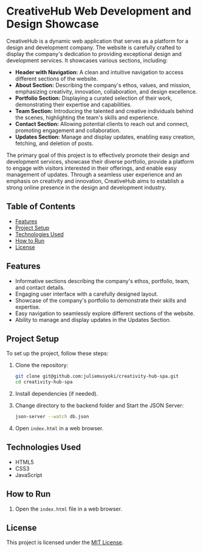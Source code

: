 # CreativeHub Web Development and Design Showcase

CreativeHub is a dynamic web application that serves as a platform for a design and development company. The website is carefully crafted to display the company's dedication to providing exceptional design and development services. It showcases various sections, including:

- **Header with Navigation:** A clean and intuitive navigation to access different sections of the website.
- **About Section:** Describing the company's ethos, values, and mission, emphasizing creativity, innovation, collaboration, and design excellence.
- **Portfolio Section:** Displaying a curated selection of their work, demonstrating their expertise and capabilities.
- **Team Section:** Introducing the talented and creative individuals behind the scenes, highlighting the team's skills and experience.
- **Contact Section:** Allowing potential clients to reach out and connect, promoting engagement and collaboration.
- **Updates Section:** Manage and display updates, enabling easy creation, fetching, and deletion of posts.

The primary goal of this project is to effectively promote their design and development services, showcase their diverse portfolio, provide a platform to engage with visitors interested in their offerings, and enable easy management of updates. Through a seamless user experience and an emphasis on creativity and innovation, CreativeHub aims to establish a strong online presence in the design and development industry.

## Table of Contents

- [Features](#features)
- [Project Setup](#project-setup)
- [Technologies Used](#technologies-used)
- [How to Run](#how-to-run)
- [License](#license)

## Features

- Informative sections describing the company's ethos, portfolio, team, and contact details.
- Engaging user interface with a carefully designed layout.
- Showcase of the company's portfolio to demonstrate their skills and expertise.
- Easy navigation to seamlessly explore different sections of the website.
- Ability to manage and display updates in the Updates Section.

## Project Setup

To set up the project, follow these steps:

1. Clone the repository:

    ```bash
    git clone git@github.com:juliemusyoki/creativity-hub-spa.git
    cd creativity-hub-spa
    ```

2. Install dependencies (if needed).

3. Change directory to the backend folder and Start the JSON Server:

    ```bash
    json-server --watch db.json
    ```

4. Open `index.html` in a web browser.

## Technologies Used

- HTML5
- CSS3
- JavaScript

## How to Run

1. Open the `index.html` file in a web browser.

## License

This project is licensed under the [MIT License](LICENSE).
